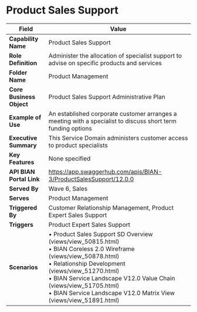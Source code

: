 # Product Sales Support

| Field | Value |
|-------|-------|
| **Capability Name** | Product Sales Support |
| **Role Definition** | Administer the allocation of specialist support to advise on specific products and services |
| **Folder Name** | Product Management |
| **Core Business Object** | Product Sales Support Administrative Plan |
| **Example of Use** | An established corporate customer arranges a meeting with a specialist to discuss short term funding options |
| **Executive Summary** | This Service Domain administers customer access to product specialists |
| **Key Features** | None specified |
| **API BIAN Portal Link** | https://app.swaggerhub.com/apis/BIAN-3/ProductSalesSupport/12.0.0 |
| **Served By** | Wave 6, Sales |
| **Serves** | Product Management |
| **Triggered By** | Customer Relationship Management, Product Expert Sales Support |
| **Triggers** | Product Expert Sales Support |
| **Scenarios** | • Product Sales Support SD Overview (views/view_50815.html)<br>• BIAN Coreless 2.0 Wireframe (views/view_50878.html)<br>• Relationship Development (views/view_51270.html)<br>• BIAN Service Landscape V12.0 Value Chain (views/view_51705.html)<br>• BIAN Service Landscape V12.0 Matrix View (views/view_51891.html) |